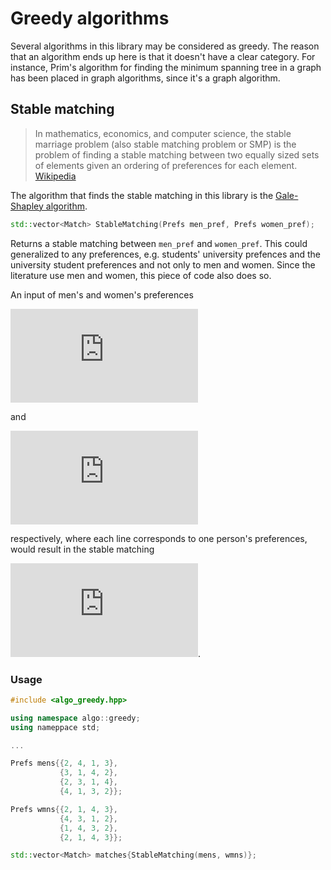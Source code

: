 Greedy algorithms
================
Several algorithms in this library may be considered as greedy. The reason that an algorithm ends up here is that it doesn't
have a clear category. For instance, Prim's algorithm for finding the minimum spanning tree in a graph has been placed in graph 
algorithms, since it's a graph algorithm. 

## Stable matching
>In mathematics, economics, and computer science, the stable marriage problem (also stable matching problem or SMP) is the 
>problem of finding a stable matching between two equally sized sets of elements given an ordering of preferences for each 
>element. [Wikipedia](https://en.wikipedia.org/wiki/Stable_marriage_problem)

The algorithm that finds the stable matching in this library is the [Gale-Shapley algorithm](https://en.wikipedia.org/wiki/Gale–Shapley_algorithm).

```cpp
std::vector<Match> StableMatching(Prefs men_pref, Prefs women_pref);
```

Returns a stable matching between `men_pref` and `women_pref`. This could generalized to any preferences, e.g. students'
 university prefences and the university student preferences and not only to men and women. Since the literature use
 men and women, this piece of code also does so.

An input of men's and women's preferences

![e](https://private.codecogs.com/gif.latex?%5Clarge%20%5Cbegin%7Bmatrix%7D%202%20%26%204%20%26%201%20%26%203%20%5C%5C%203%20%26%201%20%26%204%20%26%202%20%5C%5C%202%20%26%203%20%26%201%20%26%204%20%5C%5C%204%20%26%201%20%26%203%20%26%202%20%5Cend%7Bmatrix%7D) 

and

![e](https://private.codecogs.com/gif.latex?%5Clarge%20%5Cbegin%7Bmatrix%7D%202%20%26%201%20%26%204%20%26%203%20%5C%5C%204%20%26%203%20%26%201%20%26%202%20%5C%5C%201%20%26%204%20%26%203%20%26%202%20%5C%5C%202%20%26%201%20%26%204%20%26%203%20%5Cend%7Bmatrix%7D)  

respectively, where each line corresponds to one person's preferences, would result in the stable matching 

![e](https://private.codecogs.com/gif.latex?%5Clarge%20%5Cleft%20%5C%7B%20%281%2C4%29%2C%20%282%2C3%29%2C%20%283%2C2%29%2C%20%284%2C1%29%20%5Cright%20%5C%7D).

### Usage

```cpp
#include <algo_greedy.hpp>

using namespace algo::greedy;
using nameppace std;

...

Prefs mens{{2, 4, 1, 3},
           {3, 1, 4, 2},
           {2, 3, 1, 4},
           {4, 1, 3, 2}};

Prefs wmns{{2, 1, 4, 3},
           {4, 3, 1, 2},
           {1, 4, 3, 2},
           {2, 1, 4, 3}};

std::vector<Match> matches{StableMatching(mens, wmns)};
```

